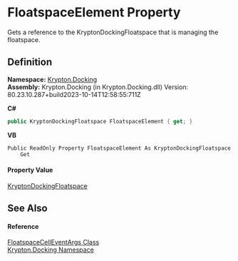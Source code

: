 # FloatspaceElement Property


Gets a reference to the KryptonDockingFloatspace that is managing the floatspace.



## Definition
**Namespace:** <a href="98399376-cf41-9454-4b4d-4fab2ca20bc7.md">Krypton.Docking</a>  
**Assembly:** Krypton.Docking (in Krypton.Docking.dll) Version: 80.23.10.287+build2023-10-14T12:58:55:711Z

**C#**
``` C#
public KryptonDockingFloatspace FloatspaceElement { get; }
```
**VB**
``` VB
Public ReadOnly Property FloatspaceElement As KryptonDockingFloatspace
	Get
```



#### Property Value
<a href="a85b93b1-d0b7-72b5-08f6-2a3a04adeb96.md">KryptonDockingFloatspace</a>

## See Also


#### Reference
<a href="3e1c5877-9b7a-f1cb-f867-55f29fc3be13.md">FloatspaceCellEventArgs Class</a>  
<a href="98399376-cf41-9454-4b4d-4fab2ca20bc7.md">Krypton.Docking Namespace</a>  
